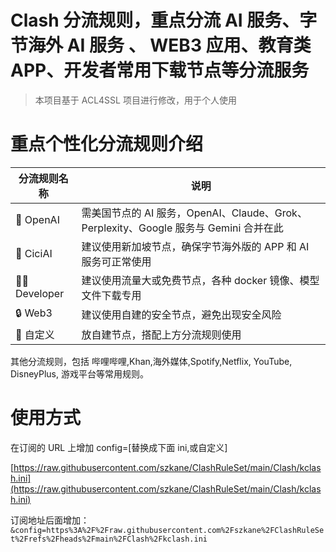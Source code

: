# Clash 分流规则，重点分流 AI 服务、字节海外 AI 服务 、 WEB3 应用、教育类 APP、开发者常用下载节点等分流服务

> 本项目基于 ACL4SSL 项目进行修改，用于个人使用

# 重点个性化分流规则介绍

| 分流规则名称 | 说明                                                                                  |
| ------------ | ------------------------------------------------------------------------------------- |
| 🌈 OpenAI    | 需美国节点的 AI 服务，OpenAI、Claude、Grok、Perplexity、Google 服务与 Gemini 合并在此 |
| 🌈 CiciAI    | 建议使用新加坡节点，确保字节海外版的 APP 和 AI 服务可正常使用                         |
| 👨‍💻 Developer | 建议使用流量大或免费节点，各种 docker 镜像、模型文件下载专用                          |
| 🔒 Web3      | 建议使用自建的安全节点，避免出现安全风险                                              |
| 🫙 自定义     | 放自建节点，搭配上方分流规则使用                                                      |

其他分流规则，包括 哔哩哔哩,Khan,海外媒体,Spotify,Netflix, YouTube, DisneyPlus, 游戏平台等常用规则。

# 使用方式

在订阅的 URL 上增加 config=[替换成下面 ini,或自定义]

[https://raw.githubusercontent.com/szkane/ClashRuleSet/main/Clash/kclash.ini](https://raw.githubusercontent.com/szkane/ClashRuleSet/main/Clash/kclash.ini)

订阅地址后面增加：`&config=https%3A%2F%2Fraw.githubusercontent.com%2Fszkane%2FClashRuleSet%2Frefs%2Fheads%2Fmain%2FClash%2Fkclash.ini`
